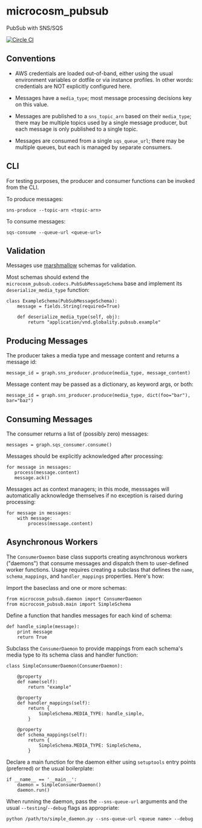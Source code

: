 # microcosm_pubsub

PubSub with SNS/SQS

[![Circle CI](https://circleci.com/gh/globality-corp/microcosm-pubsub/tree/develop.svg?style=svg)](https://circleci.com/gh/globality-corp/microcosm-pubsub/tree/develop)


## Conventions

 -  AWS credentials are loaded out-of-band, either using the usual environment variables or dotfile
    or via instance profiles. In other words: credentials are NOT explicitly configured here.

 -  Messages have a `media_type`; most message processing decisions key on this value.

 -  Messages are published to a `sns_topic_arn` based on their `media_type`; there may be multiple topics
    used by a single message producer, but each message is only published to a single topic.

 -  Messages are consumed from a single `sqs_queue_url`; there may be multiple queues, but each is managed
    by separate consumers.


## CLI

For testing purposes, the producer and consumer functions can be invoked from the CLI.

To produce messages:

    sns-produce --topic-arn <topic-arn>

To consume messages:

    sqs-consume --queue-url <queue-url>


## Validation

Messages use [marshmallow](http://marshmallow.readthedocs.org/en/latest/index.html) schemas for validation.

Most schemas should extend the `microcosm_pubsub.codecs.PubSubMessageSchema` base and implement its
`deserialize_media_type` function:

    class ExampleSchema(PubSubMessageSchema):
        message = fields.String(required=True)

        def deserialize_media_type(self, obj):
            return "application/vnd.globality.pubsub.example"


## Producing Messages

The producer takes a media type and message content and returns a message id:

    message_id = graph.sns_producer.produce(media_type, message_content)

Message content may be passed as a dictionary, as keyword args, or both:

    message_id = graph.sns_producer.produce(media_type, dict(foo="bar"), bar="baz")


## Consuming Messages

The consumer returns a list of (possibly zero) messages:

    messages = graph.sqs_consumer.consume()

Messages should be explicitly acknowledged after processing:

    for message in messages:
       process(message.content)
       message.ack()

Messages act as context managers; in this mode, messsages will automatically acknowledge themselves if
no exception is raised during processing:

    for message in messages:
        with message:
            process(message.content)


## Asynchronous Workers

The `ConsumerDaemon` base class supports creating asynchronous workers ("daemons") that consume
messages and dispatch them to user-defined worker functions. Usage requires creating a subclass
that defines the `name`, `schema_mappings`, and `handler_mappings` properties. Here's how:


Import the baseclass and one or more schemas:

    from microcosm_pubsub.daemon import ConsumerDaemon
    from microcosm_pubsub.main import SimpleSchema


Define a function that handles messages for each kind of schema:

    def handle_simple(message):
        print message
        return True


Subclass the `ConsumerDaemon` to provide mappings from each schema's media type to
its schema class and handler function:

    class SimpleConsumerDaemon(ConsumerDaemon):

        @property
        def name(self):
            return "example"

        @property
        def handler_mappings(self):
            return {
                SimpleSchema.MEDIA_TYPE: handle_simple,
            }

        @property
        def schema_mappings(self):
            return {
                SimpleSchema.MEDIA_TYPE: SimpleSchema,
            }


Declare a main function for the daemon either using `setuptools` entry points (preferred) or
the usual boilerplate:

    if __name__ == '__main__':
        daemon = SimpleConsumerDaemon()
        daemon.run()

When running the daemon, pass the `--sns-queue-url` arguments and the usual `--testing`/`--debug` flags as appropriate:

    python /path/to/simple_daemon.py --sns-queue-url <queue name> --debug

